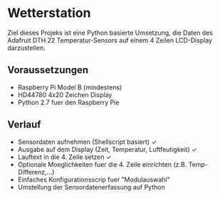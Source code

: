 Wetterstation
====

Ziel dieses Projeks ist eine Python basierte Umsetzung, die Daten des Adafruit DTH 22 Temperatur-Sensors auf einem 4 Zeilen LCD-Display darzustellen.

## Voraussetzungen

* Raspberry Pi Model B (mindestens)
* HD44780 4x20 Zeichen Display
* Python 2.7 fuer den Raspberry Pie

## Verlauf

* Sensordaten aufnehmen (Shellscript basiert) &#x2713;
* Ausgabe auf dem Display (Zeit, Temperatur, Luftfeutigkeit) &#x2713;
* Lauftext in die 4. Zeile setzen &#x2713;
* Optionale Moeglichkeiten fuer die 4. Zeile einrichten (z.B. Temp-Differenz,...)
* Einfaches Konfigurationsscrip fuer "Modulauswahl"
* Umstellung der Sensordatenerfassung auf Python